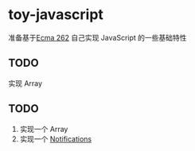 # toy-javascript

准备基于[Ecma 262](https://tc39.es/ecma262/) 自己实现 JavaScript 的一些基础特性

## TODO

实现 Array

## TODO

1. 实现一个 Array
2. 实现一个 [Notifications](https://developer.mozilla.org/zh-CN/docs/Web/API/notification/Using_Web_Notifications#%E5%88%9B%E5%BB%BA%E9%80%9A%E7%9F%A5)
